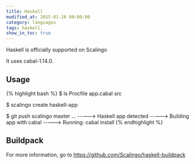 ```yaml
---
title: Haskell
modified_at: 2015-01-26 00:00:00
category: languages
tags: haskell,
show_in_toc: true
---
```


Haskell is officially supported on Scalingo

It uses cabal-1.14.0.

## Usage

{% highlight bash %}
$ ls
Procfile app.cabal src

$ scalingo create haskell-app

$ git push scalingo master
...
-----> Haskell app detected
-----> Building app with cabal
-----> Running: cabal install
{% endhighlight %}

## Buildpack

For more information, go to https://github.com/Scalingo/haskell-buildpack

